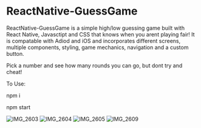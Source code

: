 # ReactNative-GuessGame

ReactNative-GuessGame is a simple high/low guessing game built with React Native, Javasctipt and CSS that knows when you arent playing fair! It is compatable with Adiod and iOS and incorporates different screens, multiple components, styling, game mechanics, navigation and a custom button.

Pick a number and see how many rounds you can go, but dont try and cheat! 

To Use:

npm i

npm start

![IMG_2603](https://user-images.githubusercontent.com/50594925/89113026-4d59e380-d420-11ea-8dd6-449e8e530339.PNG)
![IMG_2604](https://user-images.githubusercontent.com/50594925/89113027-4fbc3d80-d420-11ea-92b3-b3a04e6a6ab1.PNG)
![IMG_2605](https://user-images.githubusercontent.com/50594925/89113028-5054d400-d420-11ea-8b5f-d5f7f42c3391.PNG)
![IMG_2609](https://user-images.githubusercontent.com/50594925/89113029-521e9780-d420-11ea-99ef-bc548cb80013.PNG)
